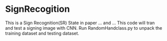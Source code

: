 # SignRecogition
This is a Sign Recognition(SR) State in paper ... and ...
This code will tran and test a signing image with CNN.
Run RandomHandclass.py to unpack the training dataset and testing dataset.
